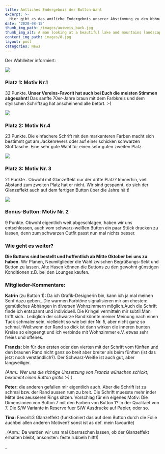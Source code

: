 ```yaml
---
title: Amtliches Endergebnis der Button-Wahl
excerpt: >-
  Hier gibt es das amtliche Endergebnis unserer Abstimmung zu den Wohnzimmer-e.V.-Ansteck-Buttons!
date: '2020-08-15'
thumb_img_path: /images/ausweis_back.jpg
thumb_img_alt: A man looking at a beautiful lake and mountains landscape in Switzerland
content_img_path: images/8.jpg
layout: post
categories: News
---
```


Der Wahlleiter informiert:

![](/images/buttons/motiv_1.jpg)

### Platz 1: Motiv Nr.1

32 Punkte.
**Unser Vereins-Favorit hat auch bei Euch die meisten Stimmen abgesahnt!** Das sanfte 70er-Jahre braun mit dem Farbkreis und dem stylischen Schriftzug hat anscheinend alle betört. :-)

![](/images/buttons/motiv_4.jpg)

### Platz 2: Motiv Nr.4

23 Punkte.
Die einfachere Schrift mit den markanteren Farben macht sich bestimmt gut am Jackenrevers oder auf einer schicken schwarzen Stofftasche. Eine sehr gute Wahl für einen sehr guten zweiten Platz.

![](/images/buttons/motiv_3.jpg)

### Platz 3: Motiv Nr. 3

21 Punkte .
Obwohl mit Glanzeffekt nur der dritte Platz? Immerhin, viel Abstand zum zweiten Platz hat er nicht. Wir sind gespannt, ob sich der Glanzeffekt auch auf dem fertigen Button über die Jahre hält!

![](/images/buttons/motiv_2.jpg)

### Bonus-Button: Motiv Nr. 2

9 Punkte.
Obwohl eigentlich weit abgeschlagen, haben wir uns entschlossen, auch vom schwarz-weißen Button ein paar Stück drucken zu lassen, denn zum schwarzen Outfit passt nun mal nichts besser.

### Wie geht es weiter?

**Die Buttons sind bestellt und hoffentlich ab Mitte Oktober bei uns zu haben.** Wir Planen, Neumitglieder die Wahl zwischen Begrüßungs-Sekt und Button zu lassen. Alte Hasen können die Buttons zu den gewohnt günstigen Konditionen z.B. bei den Lounges kaufen.

### Mitglieder-Kommentare:

**Katrin** (zu Button 1):
Da ich Grafik-Designerin bin, kann ich ja mal meinen Senf dazu geben...Die warmen Farbtöne signalisieren mir am ehesten: gemütliches Abhängen in diversen Wohnzimmern möglich.Auch die Schrift finde ich entspannt und individuell. Die Kringel vermitteln mir subtil:Man trifft sich.. Lediglich der schwarze Rand könnte meiner Meinung nach einen Tuck schmaler sein, vielleicht so wie bei der Nr. 5, aber nicht ganz so schmal.-Weil:wenn der Rand so dick ist dann wirken die inneren bunten Kreise so eingeengt und ich verbinde mit Wohnzimmer e.V. etwas sehr freies und offenes.

**Franzis:**
bin für den ersten oder den vierten mit der Schrift vom fünften und den braunen Rand nicht ganz so breit aber breiter als beim fünften (ist das jetzt noch verständlich?). Der Schwarz-Weiße ist auch gut, aber langweiliger.

_(Anm.: Wer uns die richtige Umsetzung von Franzis wünschen schickt, bekommt einen Button gratis :-) )_

**Peter:**
die anderen gefallen mir eigentlich auch. Aber die Schrift ist zu schmal bzw. der Rand aussen rum zu breit. Die Schrift muesste mehr inder Mitte des aeusseren Rings sitzen.
Vorschlag für ein eigenes Motiv:
Die Dimensionen von Button 7 mit den Farben von Button 1? In der Qualitaet von 7.
Die S/W Variante in Reserve fuer S/W Ausdrucke auf Papier, oder so.

**Tina:**
Favorit:3 Glanzeffekt (funktioniert das auf dem Button durch die Folie auchbei allen anderen Motiven? sonst ist as def. mein favourite)

_(Anm.: Da werden wir uns mal überraschen lassen, ob der Glanzeffekt erhalten bleibt, ansonsten: feste rubbeln hilft!)

_